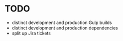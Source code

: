 # TODO

- distinct development and production Gulp builds
- distinct development and production dependencies
- split up Jira tickets
